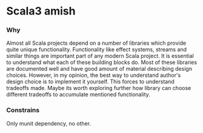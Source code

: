 # Scala3 amish

### Why
Almost all Scala projects depend on a number of libraries which provide quite unique functionality. Functionality like effect systems, streams and similar things are important part of any modern Scala project. It is essential to understand what each of these building blocks do.
Most of these libraries are documented well and have good amount of material describing design choices. However, in my opinion, the best way to understand author's design choice is to implement it yourself. This forces to understand tradeoffs made. Maybe its worth exploring further how library can choose different tradeoffs to accumulate mentioned functionality.

### Constrains
Only munit dependency, no other.
